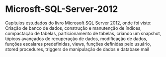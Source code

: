 # Microsft-SQL-Server-2012
Capítulos estudados do livro Microsoft SQL Server 2012, onde foi visto: Criação de banco de dados, construção e manutenção de índices, compactação de tabelas, particionamento de tabelas, criando um snapshot, tópicos avançados de recuperação de dados, modificação de dados, funções escalares predefinidas, views, funções definidas pelo usuário, stored procedures, triggers de manipulação de dados e database mail
